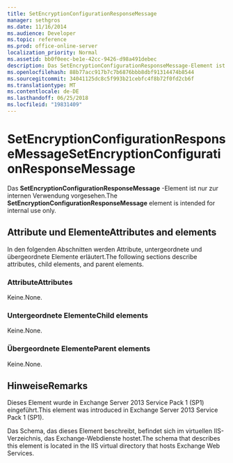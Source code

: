 ```yaml
---
title: SetEncryptionConfigurationResponseMessage
manager: sethgros
ms.date: 11/16/2014
ms.audience: Developer
ms.topic: reference
ms.prod: office-online-server
localization_priority: Normal
ms.assetid: bb0f0eec-be1e-42cc-9426-d98a491debec
description: Das SetEncryptionConfigurationResponseMessage-Element ist nur zur internen Verwendung vorgesehen.
ms.openlocfilehash: 88b77acc917b7c7b6876bbb8dbf91314474b8544
ms.sourcegitcommit: 34041125dc8c5f993b21cebfc4f8b72f0fd2cb6f
ms.translationtype: MT
ms.contentlocale: de-DE
ms.lasthandoff: 06/25/2018
ms.locfileid: "19831409"
---
```

# <a name="setencryptionconfigurationresponsemessage"></a><span data-ttu-id="30cb8-103">SetEncryptionConfigurationResponseMessage</span><span class="sxs-lookup"><span data-stu-id="30cb8-103">SetEncryptionConfigurationResponseMessage</span></span>

<span data-ttu-id="30cb8-104">Das **SetEncryptionConfigurationResponseMessage** -Element ist nur zur internen Verwendung vorgesehen.</span><span class="sxs-lookup"><span data-stu-id="30cb8-104">The **SetEncryptionConfigurationResponseMessage** element is intended for internal use only.</span></span> 

## <a name="attributes-and-elements"></a><span data-ttu-id="30cb8-105">Attribute und Elemente</span><span class="sxs-lookup"><span data-stu-id="30cb8-105">Attributes and elements</span></span>

<span data-ttu-id="30cb8-106">In den folgenden Abschnitten werden Attribute, untergeordnete und übergeordnete Elemente erläutert.</span><span class="sxs-lookup"><span data-stu-id="30cb8-106">The following sections describe attributes, child elements, and parent elements.</span></span>
  
### <a name="attributes"></a><span data-ttu-id="30cb8-107">Attribute</span><span class="sxs-lookup"><span data-stu-id="30cb8-107">Attributes</span></span>

<span data-ttu-id="30cb8-108">Keine.</span><span class="sxs-lookup"><span data-stu-id="30cb8-108">None.</span></span>
  
### <a name="child-elements"></a><span data-ttu-id="30cb8-109">Untergeordnete Elemente</span><span class="sxs-lookup"><span data-stu-id="30cb8-109">Child elements</span></span>

<span data-ttu-id="30cb8-110">Keine.</span><span class="sxs-lookup"><span data-stu-id="30cb8-110">None.</span></span>
  
### <a name="parent-elements"></a><span data-ttu-id="30cb8-111">Übergeordnete Elemente</span><span class="sxs-lookup"><span data-stu-id="30cb8-111">Parent elements</span></span>

<span data-ttu-id="30cb8-112">Keine.</span><span class="sxs-lookup"><span data-stu-id="30cb8-112">None.</span></span>
  
## <a name="remarks"></a><span data-ttu-id="30cb8-113">Hinweise</span><span class="sxs-lookup"><span data-stu-id="30cb8-113">Remarks</span></span>

<span data-ttu-id="30cb8-114">Dieses Element wurde in Exchange Server 2013 Service Pack 1 (SP1) eingeführt.</span><span class="sxs-lookup"><span data-stu-id="30cb8-114">This element was introduced in Exchange Server 2013 Service Pack 1 (SP1).</span></span>
  
<span data-ttu-id="30cb8-115">Das Schema, das dieses Element beschreibt, befindet sich im virtuellen IIS-Verzeichnis, das Exchange-Webdienste hostet.</span><span class="sxs-lookup"><span data-stu-id="30cb8-115">The schema that describes this element is located in the IIS virtual directory that hosts Exchange Web Services.</span></span>
  

